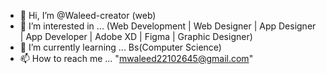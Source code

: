 - 👋 Hi, I’m @Waleed-creator (web)
- 👀 I’m interested in ...  (Web Development | Web Designer | App Designer | App Developer | Adobe XD | Figma | Graphic Designer)
- 🌱 I’m currently learning ... Bs(Computer Science)
- 📫 How to reach me ... "mwaleed22102645@gmail.com"


<!---
Waleed-creator/Waleed-creator is a ✨ special ✨ repository because its `README.md` (this file) appears on your GitHub profile.
You can click the Preview link to take a look at your changes.
--->
